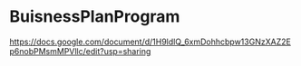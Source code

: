 # BuisnessPlanProgram
https://docs.google.com/document/d/1H9ldlQ_6xmDohhcbpw13GNzXAZ2Ep6nobPMsmMPVllc/edit?usp=sharing
